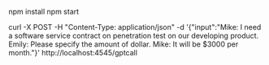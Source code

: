 
npm install
npm start


curl -X POST -H "Content-Type: application/json" -d '{"input":"Mike: I need a software service contract on penetration test on our developing product.  Emily: Please specify the amount of dollar.  Mike: It will be $3000 per month."}' http://localhost:4545/gptcall



